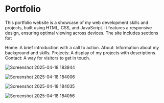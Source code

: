 # Portfolio
This portfolio website is a showcase of my web development skills and projects, built using HTML, CSS, and JavaScript. It features a responsive design, ensuring optimal viewing across devices. The site includes sections for:

Home: A brief introduction with a call to action.
About: Information about my background and skills.
Projects: A display of my projects with descriptions.
Contact: A way for visitors to get in touch.

![Screenshot 2025-04-18 183944](https://github.com/user-attachments/assets/655ea576-d6fb-493e-8dd1-fe385a97236e)

![Screenshot 2025-04-18 184006](https://github.com/user-attachments/assets/625950f5-cfa6-464b-abb7-dc725ca8d7b1)

![Screenshot 2025-04-18 184035](https://github.com/user-attachments/assets/cc1a8022-8de5-469e-ab51-3a07a769c22e)

![Screenshot 2025-04-18 184056](https://github.com/user-attachments/assets/1f5623d5-8f74-4de2-b524-02f3f21606e4)








